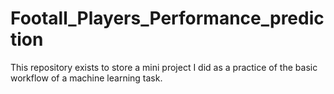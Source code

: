 # Footall_Players_Performance_prediction
This repository exists to store a mini project I did as a practice of the basic workflow of a machine learning task. 
